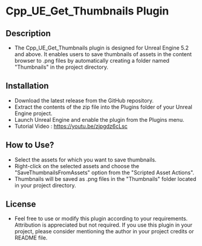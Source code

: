 # Cpp_UE_Get_Thumbnails Plugin

## Description
- The Cpp_UE_Get_Thumbnails plugin is designed for Unreal Engine 5.2 and above. It enables users to save thumbnails of assets in the content browser to .png files by automatically creating a folder named "Thumbnails" in the project directory.

## Installation
- Download the latest release from the GitHub repository.
- Extract the contents of the zip file into the Plugins folder of your Unreal Engine project.
- Launch Unreal Engine and enable the plugin from the Plugins menu.
- Tutorial Video : https://youtu.be/zjpgdz6cLsc

## How to Use?
- Select the assets for which you want to save thumbnails.
- Right-click on the selected assets and choose the "SaveThumbnailsFromAssets" option from the "Scripted Asset Actions".
- Thumbnails will be saved as .png files in the "Thumbnails" folder located in your project directory.
  
## License
- Feel free to use or modify this plugin according to your requirements. Attribution is appreciated but not required. If you use this plugin in your project, please consider mentioning the author in your project credits or README file.
